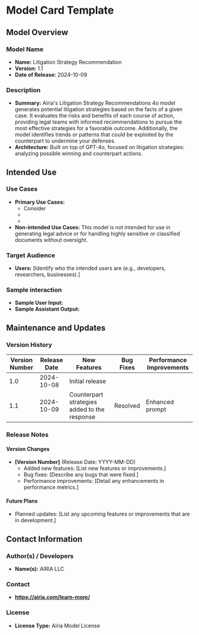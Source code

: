 # Model Card Template

## Model Overview

### Model Name
- **Name:** Litigation Strategy Recommendation
- **Version:** 1.1
- **Date of Release:** 2024-10-09

### Description
- **Summary:** Airia's Litigation Strategy Recommendations 4o model generates potential litigation strategies based on the facts of a given case. It evaluates the risks and benefits of each course of action, providing legal teams with informed recommendations to pursue the most effective strategies for a favorable outcome. Additionally, the model identifies trends or patterns that could be exploited by the counterpart to undermine your defenses.
- **Architecture:** Built on top of GPT-4o, focused on litigation strategies: analyzing possible winning and counterpart actions.


## Intended Use

### Use Cases
- **Primary Use Cases:**
  - Consider 
  -
  -
- **Non-intended Use Cases:** This model is not intended for use in generating legal advice or for handling highly sensitive or classified documents without oversight.

### Target Audience
- **Users:** [Identify who the intended users are (e.g., developers, researchers, businesses).]

### Sample interaction
- **Sample User Input:**
- **Sample Assistant Output:**


## Maintenance and Updates

### Version History
| Version Number | Release Date | New Features                  | Bug Fixes                   | Performance Improvements     |
|----------------|--------------|-------------------------------|-----------------------------|------------------------------|
| 1.0            | 2024-10-08   | Initial release               |    |  |
| 1.1            | 2024-10-09   | Counterpart strategies added to the response    | Resolved        | Enhanced prompt |


### Release Notes
#### Version Changes
- **[Version Number]** (Release Date: YYYY-MM-DD)
  - Added new features: [List new features or improvements.]
  - Bug fixes: [Describe any bugs that were fixed.]
  - Performance improvements: [Detail any enhancements in performance metrics.]

#### Future Plans
- Planned updates: [List any upcoming features or improvements that are in development.]

## Contact Information

### Author(s) / Developers
- **Name(s):** AIRIA LLC

### Contact
- **https://airia.com/learn-more/** 

### License
- **License Type:** Airia Model License
